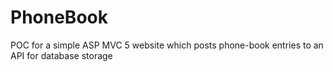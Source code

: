 # PhoneBook
POC for a simple ASP MVC 5 website which posts phone-book entries to an API for database storage

